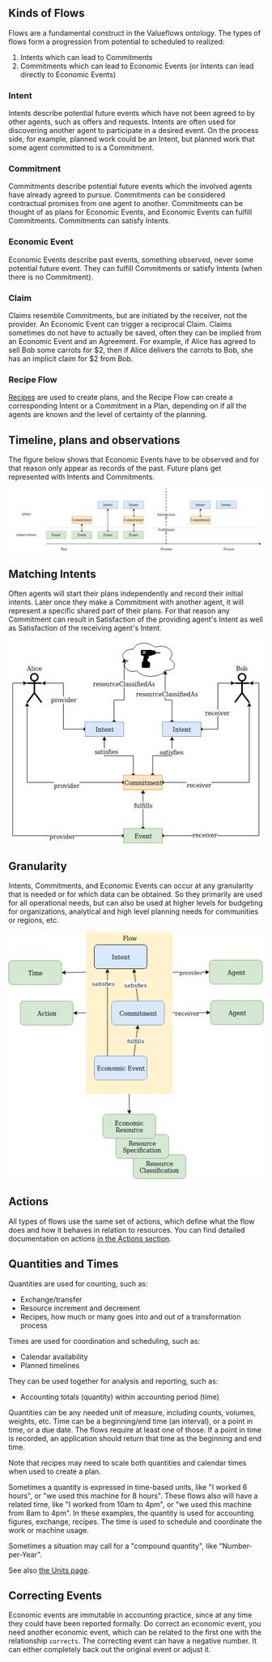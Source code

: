 ## Kinds of Flows

Flows are a fundamental construct in the Valueflows ontology. The types of flows form a progression from potential to scheduled to realized:

1. Intents which can lead to Commitments
2. Commitments which can lead to Economic Events (or Intents can lead directly to Economic Events)

### Intent

Intents describe potential future events which have not been agreed to by other agents, such as offers and requests. Intents are often used for discovering another agent to participate in a desired event. On the process side, for example, planned work could be an Intent, but planned work that some agent committed to is a Commitment.


### Commitment

Commitments describe potential future events which the involved agents have already agreed to pursue. Commitments can be considered contractual promises from one agent to another.  Commitments can be thought of as plans for Economic Events, and Economic Events can fulfill Commitments.  Commitments can satisfy Intents. 


### Economic Event

Economic Events describe past events, something observed, never some potential future event.  They can fulfill Commitments or satisfy Intents (when there is no Commitment).

### Claim

Claims resemble Commitments, but are initiated by the receiver, not the provider.  An Economic Event can trigger a reciprocal Claim.  Claims sometimes do not have to actually be saved, often they can be implied from an Economic Event and an Agreement.  For example, if Alice has agreed to sell Bob some carrots for $2, then if Alice delivers the carrots to Bob, she has an implicit claim for $2 from Bob.

### Recipe Flow

[Recipes](recipes.md) are used to create plans, and the Recipe Flow can create a corresponding Intent or a Commitment in a Plan, depending on if all the agents are known and the level of certainty of the planning.

## Timeline, plans and observations

The figure below shows that Economic Events have to be observed and for that reason only appear as records of the past. Future plans get represented with Intents and Commitments.

![diagram of Intents, Commitments, Events in past, present, future, showing how the flows change through time](../assets/flows.png)

## Matching Intents

Often agents will start their plans independently and record their initial intents. Later once they make a Commitment with another agent, it will represent a specific shared part of their plans. For that reason any Commitment can result in Satisfaction of the providing agent's Intent as well as Satisfaction of the receiving agent's Intent.


![diagram showing matching of 2 Intents from different agents, satisfied by 1 Commitment, fulfilled by an Event](../assets/matched.png)

## Granularity

Intents, Commitments, and Economic Events can occur at any granularity that is needed or for which data can be obtained.  So they primarily are used for all operational needs, but can also be used at higher levels for budgeting for organizations, analytical and high level planning needs for communities or regions, etc.

![diagram of Intent-Commitment-Event and their relationships plus their same properties](../assets/i-c-e.png)


## Actions

All types of flows use the same set of actions, which define what the flow does and how it behaves in relation to resources.  You can find detailed documentation on actions [in the Actions section](actions.md).

## Quantities and Times

Quantities are used for counting, such as:

* Exchange/transfer
* Resource increment and decrement
* Recipes, how much or many goes into and out of a transformation process

Times are used for coordination and scheduling, such as:

* Calendar availability
* Planned timelines

They can be used together for analysis and reporting, such as:

* Accounting totals (quantity) within accounting period (time)

Quantities can be any needed unit of measure, including counts, volumes, weights, etc.  Time can be a beginning/end time (an interval), or a point in time, or a due date.  The flows require at least one of those.  If a point in time is recorded, an application should return that time as the beginning and end time.

Note that recipes may need to scale both quantities and calendar times when used to create a plan.

Sometimes a quantity is expressed in time-based units, like "I worked 6 hours", or "we used this machine for 8 hours".  These flows also will have a related time, like "I worked from 10am to 4pm", or "we used this machine from 8am to 4pm". In these examples, the quantity is used for accounting figures, exchange, recipes.  The time is used to schedule and coordinate the work or machine usage.

Sometimes a situation may call for a "compound quantity", like "Number-per-Year".

See also [the Units page](../specification/units.md).

## Correcting Events

Economic events are immutable in accounting practice, since at any time they could have been reported formally.  Do correct an economic event, you need another economic event, which can be related to the first one with the relationship `corrects`.  The correcting event can have a negative number.  It can either completely back out the original event or adjust it.
